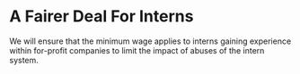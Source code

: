A Fairer Deal For Interns
=========================

We will ensure that the minimum wage applies to interns gaining 
experience within for-profit companies to limit the impact of abuses of 
the intern system.

